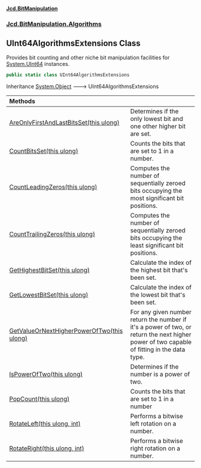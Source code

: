#### [Jcd.BitManipulation](index.md 'index')

### [Jcd.BitManipulation.Algorithms](Jcd.BitManipulation.Algorithms.md 'Jcd.BitManipulation.Algorithms')

## UInt64AlgorithmsExtensions Class

Provides bit counting and other niche bit manipulation facilities
for [System.UInt64](https://docs.microsoft.com/en-us/dotnet/api/System.UInt64 'System.UInt64') instances.

```csharp
public static class UInt64AlgorithmsExtensions
```

Inheritance [System.Object](https://docs.microsoft.com/en-us/dotnet/api/System.Object 'System.Object') &#129106; UInt64AlgorithmsExtensions

| Methods                                                                                                                                                                                                                                                     |                                                                                                                                                    |
|:------------------------------------------------------------------------------------------------------------------------------------------------------------------------------------------------------------------------------------------------------------|:---------------------------------------------------------------------------------------------------------------------------------------------------|
| [AreOnlyFirstAndLastBitsSet(this ulong)](Jcd.BitManipulation.Algorithms.UInt64AlgorithmsExtensions.AreOnlyFirstAndLastBitsSet(thisulong).md 'Jcd.BitManipulation.Algorithms.UInt64AlgorithmsExtensions.AreOnlyFirstAndLastBitsSet(this ulong)')             | Determines if the only lowest bit and one other higher bit are set.                                                                                |
| [CountBitsSet(this ulong)](Jcd.BitManipulation.Algorithms.UInt64AlgorithmsExtensions.CountBitsSet(thisulong).md 'Jcd.BitManipulation.Algorithms.UInt64AlgorithmsExtensions.CountBitsSet(this ulong)')                                                       | Counts the bits that are set to 1 in a number.                                                                                                     |
| [CountLeadingZeros(this ulong)](Jcd.BitManipulation.Algorithms.UInt64AlgorithmsExtensions.CountLeadingZeros(thisulong).md 'Jcd.BitManipulation.Algorithms.UInt64AlgorithmsExtensions.CountLeadingZeros(this ulong)')                                        | Computes the number of sequentially zeroed bits occupying the most significant bit positions.                                                  |
| [CountTrailingZeros(this ulong)](Jcd.BitManipulation.Algorithms.UInt64AlgorithmsExtensions.CountTrailingZeros(thisulong).md 'Jcd.BitManipulation.Algorithms.UInt64AlgorithmsExtensions.CountTrailingZeros(this ulong)')                                     | Computes the number of sequentially zeroed bits occupying the least significant bit positions.                                                 |
| [GetHighestBitSet(this ulong)](Jcd.BitManipulation.Algorithms.UInt64AlgorithmsExtensions.GetHighestBitSet(thisulong).md 'Jcd.BitManipulation.Algorithms.UInt64AlgorithmsExtensions.GetHighestBitSet(this ulong)')                                           | Calculate the index of the highest bit that's been set.                                                                                            |
| [GetLowestBitSet(this ulong)](Jcd.BitManipulation.Algorithms.UInt64AlgorithmsExtensions.GetLowestBitSet(thisulong).md 'Jcd.BitManipulation.Algorithms.UInt64AlgorithmsExtensions.GetLowestBitSet(this ulong)')                                              | Calculate the index of the lowest bit that's been set.                                                                                             |
| [GetValueOrNextHigherPowerOfTwo(this ulong)](Jcd.BitManipulation.Algorithms.UInt64AlgorithmsExtensions.GetValueOrNextHigherPowerOfTwo(thisulong).md 'Jcd.BitManipulation.Algorithms.UInt64AlgorithmsExtensions.GetValueOrNextHigherPowerOfTwo(this ulong)') | For any given number return the number if it's a power of two, or return the next higher power of two capable of fitting in the data type. |
| [IsPowerOfTwo(this ulong)](Jcd.BitManipulation.Algorithms.UInt64AlgorithmsExtensions.IsPowerOfTwo(thisulong).md 'Jcd.BitManipulation.Algorithms.UInt64AlgorithmsExtensions.IsPowerOfTwo(this ulong)')                                                       | Determines if the number is a power of two.                                                                                                        |
| [PopCount(this ulong)](Jcd.BitManipulation.Algorithms.UInt64AlgorithmsExtensions.PopCount(thisulong).md 'Jcd.BitManipulation.Algorithms.UInt64AlgorithmsExtensions.PopCount(this ulong)')                                                                   | Counts the bits that are set to 1 in a number                                                                                                      |
| [RotateLeft(this ulong, int)](Jcd.BitManipulation.Algorithms.UInt64AlgorithmsExtensions.RotateLeft(thisulong,int).md 'Jcd.BitManipulation.Algorithms.UInt64AlgorithmsExtensions.RotateLeft(this ulong, int)')                                               | Performs a bitwise left rotation on a number.                                                                                                      |
| [RotateRight(this ulong, int)](Jcd.BitManipulation.Algorithms.UInt64AlgorithmsExtensions.RotateRight(thisulong,int).md 'Jcd.BitManipulation.Algorithms.UInt64AlgorithmsExtensions.RotateRight(this ulong, int)')                                            | Performs a bitwise right rotation on a number.                                                                                                     |
